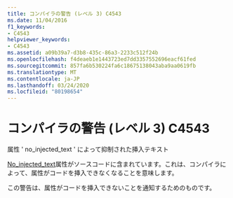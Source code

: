 ```yaml
---
title: コンパイラの警告 (レベル 3) C4543
ms.date: 11/04/2016
f1_keywords:
- C4543
helpviewer_keywords:
- C4543
ms.assetid: a09b39a7-d3b8-435c-86a3-2233c512f24b
ms.openlocfilehash: f4deaeb1e1443723ed7dd3357552696eacf61fed
ms.sourcegitcommit: 857fa6b530224fa6c18675138043aba9aa0619fb
ms.translationtype: MT
ms.contentlocale: ja-JP
ms.lasthandoff: 03/24/2020
ms.locfileid: "80198654"
---
```

# <a name="compiler-warning-level-3-c4543"></a>コンパイラの警告 (レベル 3) C4543

属性 ' no_injected_text ' によって抑制された挿入テキスト

[No_injected_text](../../windows/no-injected-text.md)属性がソースコードに含まれています。これは、コンパイラによって、属性がコードを挿入できなくなることを意味します。

この警告は、属性がコードを挿入できないことを通知するためのものです。
